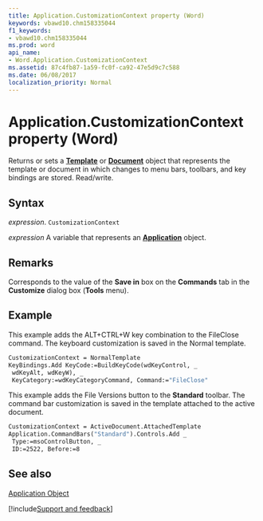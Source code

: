 ```yaml
---
title: Application.CustomizationContext property (Word)
keywords: vbawd10.chm158335044
f1_keywords:
- vbawd10.chm158335044
ms.prod: word
api_name:
- Word.Application.CustomizationContext
ms.assetid: 87c4fb87-1a59-fc0f-ca92-47e5d9c7c588
ms.date: 06/08/2017
localization_priority: Normal
---
```



# Application.CustomizationContext property (Word)

Returns or sets a  **[Template](Word.Template.md)** or **[Document](Word.Document.md)** object that represents the template or document in which changes to menu bars, toolbars, and key bindings are stored. Read/write.


## Syntax

_expression_. `CustomizationContext`

_expression_ A variable that represents an **[Application](Word.Application.md)** object. 


## Remarks

Corresponds to the value of the  **Save in** box on the **Commands** tab in the **Customize** dialog box (**Tools** menu).


## Example

This example adds the ALT+CTRL+W key combination to the FileClose command. The keyboard customization is saved in the Normal template.


```vb
CustomizationContext = NormalTemplate 
KeyBindings.Add KeyCode:=BuildKeyCode(wdKeyControl, _ 
 wdKeyAlt, wdKeyW), _ 
 KeyCategory:=wdKeyCategoryCommand, Command:="FileClose"
```

This example adds the File Versions button to the **Standard** toolbar. The command bar customization is saved in the template attached to the active document.




```vb
CustomizationContext = ActiveDocument.AttachedTemplate 
Application.CommandBars("Standard").Controls.Add _ 
 Type:=msoControlButton, _ 
 ID:=2522, Before:=8
```


## See also


[Application Object](Word.Application.md)

[!include[Support and feedback](~/includes/feedback-boilerplate.md)]
